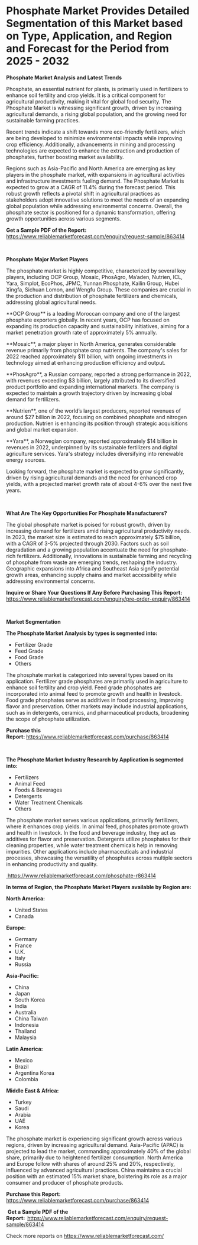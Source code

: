 <p><h1>Phosphate Market Provides Detailed Segmentation of this Market based on Type, Application, and Region and Forecast for the Period from 2025 - 2032</h1></p><p><strong>Phosphate Market Analysis and Latest Trends</strong></p>
<p><p>Phosphate, an essential nutrient for plants, is primarily used in fertilizers to enhance soil fertility and crop yields. It is a critical component for agricultural productivity, making it vital for global food security. The Phosphate Market is witnessing significant growth, driven by increasing agricultural demands, a rising global population, and the growing need for sustainable farming practices. </p><p>Recent trends indicate a shift towards more eco-friendly fertilizers, which are being developed to minimize environmental impacts while improving crop efficiency. Additionally, advancements in mining and processing technologies are expected to enhance the extraction and production of phosphates, further boosting market availability. </p><p>Regions such as Asia-Pacific and North America are emerging as key players in the phosphate market, with expansions in agricultural activities and infrastructure investments fueling demand. The Phosphate Market is expected to grow at a CAGR of 11.4% during the forecast period. This robust growth reflects a pivotal shift in agricultural practices as stakeholders adopt innovative solutions to meet the needs of an expanding global population while addressing environmental concerns. Overall, the phosphate sector is positioned for a dynamic transformation, offering growth opportunities across various segments.</p></p>
<p><strong>Get a Sample PDF of the Report:&nbsp;</strong> <a href="https://www.reliablemarketforecast.com/enquiry/request-sample/863414?utm_campaign=2310&utm_medium=2&utm_source=Github&utm_content=ia&utm_term=28022025&utm_id=phosphate">https://www.reliablemarketforecast.com/enquiry/request-sample/863414</a></p>
<p>&nbsp;</p>
<p><strong>Phosphate Major Market Players</strong></p>
<p><p>The phosphate market is highly competitive, characterized by several key players, including OCP Group, Mosaic, PhosAgro, Ma’aden, Nutrien, ICL, Yara, Simplot, EcoPhos, JPMC, Yunnan Phosphate, Kailin Group, Hubei Xingfa, Sichuan Lomon, and Wengfu Group. These companies are crucial in the production and distribution of phosphate fertilizers and chemicals, addressing global agricultural needs.</p><p>**OCP Group** is a leading Moroccan company and one of the largest phosphate exporters globally. In recent years, OCP has focused on expanding its production capacity and sustainability initiatives, aiming for a market penetration growth rate of approximately 5% annually.</p><p>**Mosaic**, a major player in North America, generates considerable revenue primarily from phosphate crop nutrients. The company's sales for 2022 reached approximately $11 billion, with ongoing investments in technology aimed at enhancing production efficiency and output.</p><p>**PhosAgro**, a Russian company, reported a strong performance in 2022, with revenues exceeding $3 billion, largely attributed to its diversified product portfolio and expanding international markets. The company is expected to maintain a growth trajectory driven by increasing global demand for fertilizers.</p><p>**Nutrien**, one of the world’s largest producers, reported revenues of around $27 billion in 2022, focusing on combined phosphate and nitrogen production. Nutrien is enhancing its position through strategic acquisitions and global market expansion.</p><p>**Yara**, a Norwegian company, reported approximately $14 billion in revenues in 2022, underpinned by its sustainable fertilizers and digital agriculture services. Yara's strategy includes diversifying into renewable energy sources.</p><p>Looking forward, the phosphate market is expected to grow significantly, driven by rising agricultural demands and the need for enhanced crop yields, with a projected market growth rate of about 4-6% over the next five years.</p></p>
<p>&nbsp;</p>
<p><strong>What Are The Key Opportunities For Phosphate Manufacturers?</strong></p>
<p><p>The global phosphate market is poised for robust growth, driven by increasing demand for fertilizers amid rising agricultural productivity needs. In 2023, the market size is estimated to reach approximately $75 billion, with a CAGR of 3-5% projected through 2030. Factors such as soil degradation and a growing population accentuate the need for phosphate-rich fertilizers. Additionally, innovations in sustainable farming and recycling of phosphate from waste are emerging trends, reshaping the industry. Geographic expansions into Africa and Southeast Asia signify potential growth areas, enhancing supply chains and market accessibility while addressing environmental concerns.</p></p>
<p><strong>Inquire or Share Your Questions If Any Before Purchasing This Report:</strong> <a href="https://www.reliablemarketforecast.com/enquiry/pre-order-enquiry/863414?utm_campaign=2310&utm_medium=2&utm_source=Github&utm_content=ia&utm_term=28022025&utm_id=phosphate">https://www.reliablemarketforecast.com/enquiry/pre-order-enquiry/863414</a></p>
<p>&nbsp;</p>
<p><strong>Market Segmentation</strong></p>
<p><strong>The Phosphate Market Analysis by types is segmented into:</strong></p>
<p><ul><li>Fertilizer Grade</li><li>Feed Grade</li><li>Food Grade</li><li>Others</li></ul></p>
<p><p>The phosphate market is categorized into several types based on its application. Fertilizer grade phosphates are primarily used in agriculture to enhance soil fertility and crop yield. Feed grade phosphates are incorporated into animal feed to promote growth and health in livestock. Food grade phosphates serve as additives in food processing, improving flavor and preservation. Other markets may include industrial applications, such as in detergents, ceramics, and pharmaceutical products, broadening the scope of phosphate utilization.</p></p>
<p><strong>Purchase this Report:&nbsp;</strong><a href="https://www.reliablemarketforecast.com/purchase/863414?utm_campaign=2310&utm_medium=2&utm_source=Github&utm_content=ia&utm_term=28022025&utm_id=phosphate">https://www.reliablemarketforecast.com/purchase/863414</a></p>
<p>&nbsp;</p>
<p><strong>The Phosphate Market Industry Research by Application is segmented into:</strong></p>
<p><ul><li>Fertilizers</li><li>Animal Feed</li><li>Foods & Beverages</li><li>Detergents</li><li>Water Treatment Chemicals</li><li>Others</li></ul></p>
<p><p>The phosphate market serves various applications, primarily fertilizers, where it enhances crop yields. In animal feed, phosphates promote growth and health in livestock. In the food and beverage industry, they act as additives for flavor and preservation. Detergents utilize phosphates for their cleaning properties, while water treatment chemicals help in removing impurities. Other applications include pharmaceuticals and industrial processes, showcasing the versatility of phosphates across multiple sectors in enhancing productivity and quality.</p></p>
<p><a href="https://www.reliablemarketforecast.com/phosphate-r863414?utm_campaign=2310&utm_medium=2&utm_source=Github&utm_content=ia&utm_term=28022025&utm_id=phosphate">&nbsp;https://www.reliablemarketforecast.com/phosphate-r863414</a></p>
<p><strong>In terms of Region, the Phosphate Market Players available by Region are:</strong></p>
<p>
    <p> <strong> North America: </strong>
        <ul>
            <li>United States</li>
            <li>Canada</li>
        </ul>
        </p> 
    <p> <strong> Europe: </strong>
        <ul>
            <li>Germany</li>
            <li>France</li>
            <li>U.K.</li>
            <li>Italy</li>
            <li>Russia</li>
        </ul>
        </p> 
    <p> <strong> Asia-Pacific: </strong>
        <ul>
            <li>China</li>
            <li>Japan</li>
            <li>South Korea</li>
            <li>India</li>
            <li>Australia</li>
            <li>China Taiwan</li>
            <li>Indonesia</li>
            <li>Thailand</li>
            <li>Malaysia</li>
        </ul>
        </p> 
    <p> <strong> Latin America: </strong>
        <ul>
            <li>Mexico</li>
            <li>Brazil</li>
            <li>Argentina Korea</li>
            <li>Colombia</li>
        </ul>
        </p> 
    <p> <strong> Middle East & Africa: </strong>
        <ul>
            <li>Turkey</li>
            <li>Saudi</li>
            <li>Arabia</li>
            <li>UAE</li>
            <li>Korea</li>
        </ul>
    </p>
    </p>
<p><p>The phosphate market is experiencing significant growth across various regions, driven by increasing agricultural demand. Asia-Pacific (APAC) is projected to lead the market, commanding approximately 40% of the global share, primarily due to heightened fertilizer consumption. North America and Europe follow with shares of around 25% and 20%, respectively, influenced by advanced agricultural practices. China maintains a crucial position with an estimated 15% market share, bolstering its role as a major consumer and producer of phosphate products.</p></p>
<p><strong>Purchase this Report: </strong><a href="https://www.reliablemarketforecast.com/purchase/863414?utm_campaign=2310&utm_medium=2&utm_source=Github&utm_content=ia&utm_term=28022025&utm_id=phosphate">https://www.reliablemarketforecast.com/purchase/863414</a></p>
<p>&nbsp;<strong>Get a Sample PDF of the Report:&nbsp;&nbsp;</strong><a href="https://www.reliablemarketforecast.com/enquiry/request-sample/863414?utm_campaign=2310&utm_medium=2&utm_source=Github&utm_content=ia&utm_term=28022025&utm_id=phosphate">https://www.reliablemarketforecast.com/enquiry/request-sample/863414</a></p>
<p><strong></strong></p>
<p>Check more reports on <a href="https://www.reliablemarketforecast.com/?utm_campaign=2310&utm_medium=2&utm_source=Github&utm_content=ia&utm_term=28022025&utm_id=phosphate">https://www.reliablemarketforecast.com/</a></p>